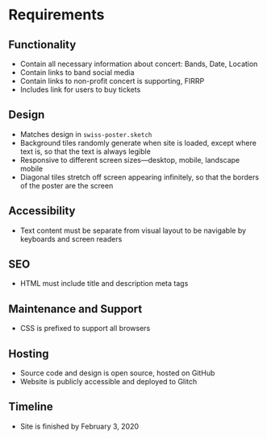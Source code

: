 # Requirements

## Functionality
* Contain all necessary information about concert: Bands, Date, Location
* Contain links to band social media
* Contain links to non-profit concert is supporting, FIRRP
* Includes link for users to buy tickets

## Design
* Matches design in `swiss-poster.sketch`
* Background tiles randomly generate when site is loaded, except where text is, so that the text is always legible
* Responsive to different screen sizes—desktop, mobile, landscape mobile
* Diagonal tiles stretch off screen appearing infinitely, so that the borders of the poster are the screen

## Accessibility
* Text content must be separate from visual layout to be navigable  by keyboards and screen readers

## SEO
* HTML must include title and description meta tags

## Maintenance and Support
* CSS is prefixed to support all browsers

## Hosting
* Source code and design is open source, hosted on GitHub
* Website is publicly accessible and deployed to Glitch

## Timeline
* Site is finished by February 3, 2020